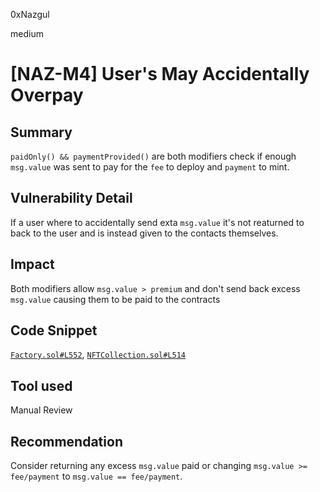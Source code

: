 0xNazgul

medium

# [NAZ-M4] User's May Accidentally Overpay

## Summary
`paidOnly() && paymentProvided()` are both modifiers check if enough `msg.value` was sent to pay for the `fee` to deploy and `payment` to mint. 

## Vulnerability Detail
If a user where to accidentally send exta `msg.value` it's not reaturned to back to the user and is instead given to the contacts themselves.

## Impact
Both modifiers allow `msg.value > premium` and don't send back excess `msg.value` causing them to be paid to the contracts

## Code Snippet
[`Factory.sol#L552`](https://github.com/sherlock-audit/2022-10-nftport/blob/main/evm-minting-master/contracts/Factory.sol#L552), [`NFTCollection.sol#L514`](https://github.com/sherlock-audit/2022-10-nftport/blob/main/evm-minting-master/contracts/templates/NFTCollection.sol#L514)

## Tool used
Manual Review

## Recommendation
Consider returning any excess `msg.value` paid or changing `msg.value >= fee/payment` to `msg.value == fee/payment`.